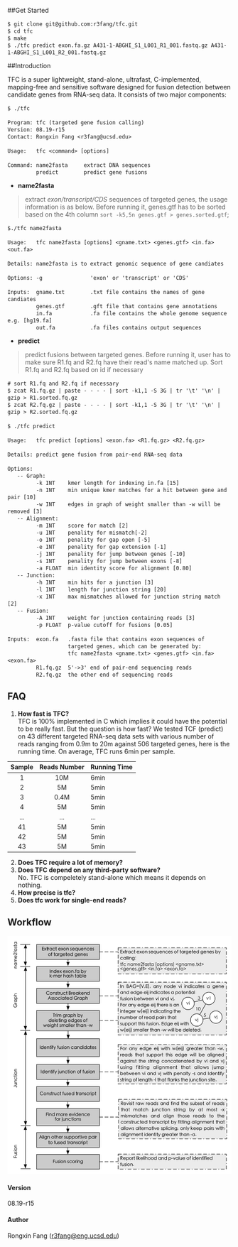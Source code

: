 ##Get Started

```
$ git clone git@github.com:r3fang/tfc.git
$ cd tfc
$ make
$ ./tfc predict exon.fa.gz A431-1-ABGHI_S1_L001_R1_001.fastq.gz A431-1-ABGHI_S1_L001_R2_001.fastq.gz
```

##Introduction

TFC is a super lightweight, stand-alone, ultrafast, C-implemented, mapping-free and sensitive software designed for fusion detection between candidate genes from RNA-seq data. It consists of two major components:
 
```
$ ./tfc 

Program: tfc (targeted gene fusion calling)
Version: 08.19-r15
Contact: Rongxin Fang <r3fang@ucsd.edu>

Usage:   tfc <command> [options]

Command: name2fasta     extract DNA sequences
         predict        predict gene fusions
```

- **name2fasta** 
  
> extract *exon/transcript/CDS* sequences of targeted genes, the usage information is as below. Before running it, genes.gtf has to be sorted based on the 4th column 
`sort -k5,5n genes.gtf > genes.sorted.gtf`;
 
```
$./tfc name2fasta

Usage:   tfc name2fasta [options] <gname.txt> <genes.gtf> <in.fa> <out.fa> 

Details: name2fasta is to extract genomic sequence of gene candiates

Options: -g               'exon' or 'transcript' or 'CDS' 

Inputs:  gname.txt        .txt file contains the names of gene candiates
         genes.gtf        .gft file that contains gene annotations
         in.fa            .fa file contains the whole genome sequence e.g. [hg19.fa]
         out.fa           .fa files contains output sequences
```

- **predict** 
  
> predict fusions between targeted genes. Before running it, user has to make sure R1.fq and R2.fq have their read's name matched up. Sort R1.fq and R2.fq based on id if necessary

```
# sort R1.fq and R2.fq if necessary
$ zcat R1.fq.gz | paste - - - - | sort -k1,1 -S 3G | tr '\t' '\n' | gzip > R1.sorted.fq.gz
$ zcat R2.fq.gz | paste - - - - | sort -k1,1 -S 3G | tr '\t' '\n' | gzip > R2.sorted.fq.gz

$ ./tfc predict

Usage:   tfc predict [options] <exon.fa> <R1.fq.gz> <R2.fq.gz>

Details: predict gene fusion from pair-end RNA-seq data

Options:
   -- Graph:
         -k INT    kmer length for indexing in.fa [15]
         -n INT    min unique kmer matches for a hit between gene and pair [10]
         -w INT    edges in graph of weight smaller than -w will be removed [3]
   -- Alignment:
         -m INT    score for match [2]
         -u INT    penality for mismatch[-2]
         -o INT    penality for gap open [-5]
         -e INT    penality for gap extension [-1]
         -j INT    penality for jump between genes [-10]
         -s INT    penality for jump between exons [-8]
         -a FLOAT  min identity score for alignment [0.80]
   -- Junction:
         -h INT    min hits for a junction [3]
         -l INT    length for junction string [20]
         -x INT    max mismatches allowed for junction string match [2]
   -- Fusion:
         -A INT    weight for junction containing reads [3]
         -p FLOAT  p-value cutoff for fusions [0.05]

Inputs:  exon.fa   .fasta file that contains exon sequences of 
                   targeted genes, which can be generated by: 
                   tfc name2fasta <gname.txt> <genes.gtf> <in.fa> <exon.fa>  
         R1.fq.gz  5'->3' end of pair-end sequencing reads
         R2.fq.gz  the other end of sequencing reads
```

## FAQ

 1. **How fast is TFC?**   
 TFC is 100% implemented in C which implies it could have the potential to be really fast. But the question is how fast? We tested TCF (predict) on 43 different targeted RNA-seq data sets with various number of reads ranging from 0.9m to 20m against 506 targeted genes, here is the running time. On average, TFC runs 6min per sample.   
 
  |Sample         | Reads Number   | Running Time |
  |:-------------:| :-------------:| -------------|
  |1       | 10M            | 6min         |
  |2  | 5M             | 5min         |
  |3              | 0.4M           | 5min         |
  |4              | 5M             | 5min         |
  |...            | ...            | ...          |
  |41             | 5M             | 5min         |
  |42             | 5M             | 5min         |
  |43             | 5M             | 5min         |
 
 2. **Does TFC require a lot of memory?**   
 3. **Does TFC depend on any third-party software?**   
 No. TFC is compeletely stand-alone which means it depends on nothing.
 4. **How precise is tfc?**
 5. **Does tfc work for single-end reads?**

## Workflow

![workflow](https://github.com/r3fang/tfc/blob/master/img/workflow.jpg)

#### Version
08.19-r15

#### Author
Rongxin Fang (r3fang@eng.ucsd.edu)

